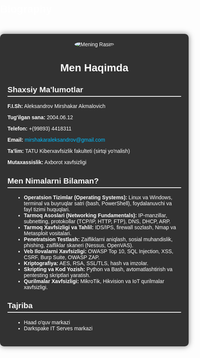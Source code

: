 # Biography
<!DOCTYPE html>
<html lang="uz">
<head>
    <meta charset="UTF-8">
    <meta name="viewport" content="width=device-width, initial-scale=1.0">
    <title>Men Haqimda</title>
    <style>
        body {
            font-family: Arial, sans-serif;
            margin: 0;
            padding: 0;
            background: url('Screenshot from 2025-01-15 10-54-43.png') no-repeat center center fixed;
            background-size: cover;
            color: white;
        }
        .container {
            max-width: 900px;
            margin: 50px auto;
            background: rgba(0, 0, 0, 0.8);
            padding: 20px;
            border-radius: 10px;
            box-shadow: 0 0 15px rgba(0, 0, 0, 0.5);
        }
        .header {
            text-align: center;
        }
        .header img {
            max-width: 200px;
            border-radius: 50%;
        }
        .section {
            margin-bottom: 20px;
        }
        .section h2 {
            border-bottom: 2px solid #fff;
            padding-bottom: 5px;
        }
        ul {
            list-style-type: disc;
            margin-left: 20px;
        }
        a {
            color: #00bfff;
            text-decoration: none;
        }
        a:hover {
            text-decoration: underline;
        }
    </style>
</head>
<body>
    <div class="container">
        <div class="header">
            <img src="/mnt/data/20220728_090537.jpg" alt="Mening Rasim">
            <h1>Men Haqimda</h1>
        </div>
        <div class="section">
            <h2>Shaxsiy Ma'lumotlar</h2>
            <p><strong>F.I.Sh:</strong> Aleksandrov Mirshakar Akmalovich</p>
            <p><strong>Tug'ilgan sana:</strong> 2004.06.12</p>
            <p><strong>Telefon:</strong> +(99893) 4418311</p>
            <p><strong>Email:</strong> <a href="mailto:mirshakaraleksandrov@gmail.com">mirshakaraleksandrov@gmail.com</a></p>
            <p><strong>Ta'lim:</strong> TATU Kiberxavfsizlik fakulteti (sirtqi yo'nalish)</p>
            <p><strong>Mutaxassislik:</strong> Axborot xavfsizligi</p>
        </div>
        <div class="section">
            <h2>Men Nimalarni Bilaman?</h2>
            <ul>
                <li><strong>Operatsion Tizimlar (Operating Systems):</strong> Linux va Windows, terminal va buyruqlar satri (bash, PowerShell), foydalanuvchi va fayl tizimi huquqlari.</li>
                <li><strong>Tarmoq Asoslari (Networking Fundamentals):</strong> IP-manzillar, subnetting, protokollar (TCP/IP, HTTP, FTP), DNS, DHCP, ARP.</li>
                <li><strong>Tarmoq Xavfsizligi va Tahlil:</strong> IDS/IPS, firewall sozlash, Nmap va Metasploit vositalari.</li>
                <li><strong>Penetratsion Testlash:</strong> Zaifliklarni aniqlash, sosial muhandislik, phishing, zaifliklar skaneri (Nessus, OpenVAS).</li>
                <li><strong>Veb Ilovalarni Xavfsizligi:</strong> OWASP Top 10, SQL Injection, XSS, CSRF, Burp Suite, OWASP ZAP.</li>
                <li><strong>Kriptografiya:</strong> AES, RSA, SSL/TLS, hash va imzolar.</li>
                <li><strong>Skripting va Kod Yozish:</strong> Python va Bash, avtomatlashtirish va pentesting skriptlari yaratish.</li>
                <li><strong>Qurilmalar Xavfsizligi:</strong> MikroTik, Hikvision va IoT qurilmalar xavfsizligi.</li>
            </ul>
        </div>
        <div class="section">
            <h2>Tajriba</h2>
            <ul>
                <li>Haad o'quv markazi</li>
                <li>Darkspake IT Serves markazi</li>
            </ul>
        </div>
    </div>
</body>
</html>

